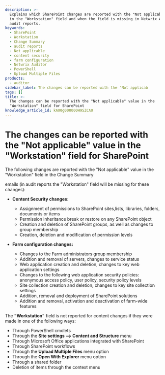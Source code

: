 ```yaml
---
description: >-
  Explains which SharePoint changes are reported with the "Not applicable" value
  in the "Workstation" field and when the field is missing in Netwrix Auditor
  audit reports.
keywords:
  - SharePoint
  - Workstation
  - Change Summary
  - audit reports
  - Not applicable
  - content security
  - farm configuration
  - Netwrix Auditor
  - PowerShell
  - Upload Multiple Files
products:
  - auditor
sidebar_label: The changes can be reported with the "Not applicab
tags: []
title: >-
  The changes can be reported with the "Not applicable" value in the
  "Workstation" field for SharePoint
knowledge_article_id: kA00g000000H9SZCA0
---
```


# The changes can be reported with the "Not applicable" value in the "Workstation" field for SharePoint

The following changes are reported with the "Not applicable" value in the "Workstation" field in the Change Summary

emails (in audit reports the "Workstation" field will be missing for these changes):

- **Content Security changes:**
  - Assignment of permissions to SharePoint sites,lists, libraries, folders, documents or items
  - Permission inheritance break or restore on any SharePoint object
  - Creation and deletion of SharePoint groups, as well as changes to group membership
  - Creation, deletion and modification of permission levels

- **Farm configuration changes:**
  - Changes to the Farm administrators group membership
  - Addition and removal of servers, changes to service status
  - Web application creation and deletion, changes to key web application settings
  - Changes to the following web application security policies: anonymous access policy, user policy, security policy levels
  - Site collection creation and deletion, changes to key site collection settings
  - Addition, removal and deployment of SharePoint solutions
  - Addition and removal, activation and deactivation of farm-wide features

The **"Workstation"** field is not reported for content changes if they were made in one of the following ways:

- Through PowerShell cmdlets
- Through the **Site settings -->  Content and Structure** menu
- Through Microsoft Office applications integrated with SharePoint
- Through SharePoint workflows
- Through the **Upload Multiple Files** menu option
- Through the **Open With Explorer** menu option
- Through a shared folder
- Deletion of items through the context menu
